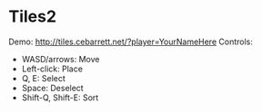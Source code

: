 Tiles2
======

Demo: http://tiles.cebarrett.net/?player=YourNameHere
Controls:
* WASD/arrows: Move
* Left-click: Place
* Q, E: Select
* Space: Deselect
* Shift-Q, Shift-E: Sort
